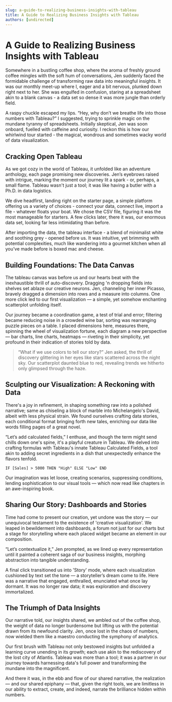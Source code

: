 ```yaml
---
slug: a-guide-to-realizing-business-insights-with-tableau
title: A Guide to Realizing Business Insights with Tableau
authors: [undirected]
---
```



# A Guide to Realizing Business Insights with Tableau

Somewhere in a bustling coffee shop, where the aroma of freshly ground coffee mingles with the soft hum of conversations, Jen suddenly faced the formidable challenge of transforming raw data into meaningful insights. It was our monthly meet-up where I, eager and a bit nervous, plunked down right next to her. She was engulfed in confusion, staring at a spreadsheet akin to a blank canvas - a data set so dense it was more jungle than orderly field.

A raspy chuckle escaped my lips. “Hey, why don’t we breathe life into those numbers with Tableau?” I suggested, trying to sprinkle magic on the mundane tyranny of spreadsheets. Initially skeptical, Jen was soon onboard, fuelled with caffeine and curiosity. I reckon this is how our whirlwind tour started - the magical, wondrous and sometimes wacky world of data visualization.

## Cracking Open Tableau

As we got cozy in the world of Tableau, it unfolded like an adventure anthology, each page promising new discoveries. Jen’s eyebrows raised with intrigue, marking the moment our journey lit a spark - or, perhaps, a small flame. Tableau wasn't just a tool; it was like having a butler with a Ph.D. in data logistics. 

We dive headfirst, landing right on the starter page, a simple platform offering us a variety of choices - connect your data, connect live, import a file - whatever floats your boat. We chose the CSV file, figuring it was the most manageable for starters. A few clicks later, there it was, our enormous data set, looking far less intimidating than before.

After importing the data, the tableau interface - a blend of minimalist white and soothing grey - opened before us. It was intuitive, yet brimming with potential complexities, much like wandering into a gourmet kitchen when all you’ve made before is boxed mac and cheese.

## Building Foundations: The Data Canvas

The tableau canvas was before us and our hearts beat with the inexhaustible thrill of auto-discovery. Dragging 'n dropping fields into shelves set ablaze our creative neurons. Jen, channeling her inner Picasso, bravely dragged a dimension into rows and a measure into columns. One more click led to our first visualization — a simple, yet somehow enchanting scatterplot unfolding itself.

Our journey became a coordination game, a test of trial and error; filtering became reducing noise in a crowded wine bar, sorting was rearranging puzzle pieces on a table. I placed dimensions here, measures there, spinning the wheel of visualization fortune, each diagram a new perspective — bar charts, line charts, heatmaps — riveting in their simplicity, yet profound in their indication of stories told by data. 

> “What if we use colors to tell our story?” Jen asked, the thrill of discovery glittering in her eyes like stars scattered across the night sky. Our scatterplot daunted blue to red, revealing trends we hitherto only glimpsed through the haze.

## Sculpting our Visualization: A Reckoning with Data

There's a joy in refinement, in shaping something raw into a polished narrative; same as chiseling a block of marble into Michelangelo's David, albeit with less physical strain. We found ourselves crafting data stories, each conditional format bringing forth new tales, enriching our data like words filling pages of a great novel.

“Let’s add calculated fields,” I enthuse, and though the term might send chills down one's spine, it's a playful creature in Tableau. We delved into crafting formulas with Tableau's innate Tableau Calculated Fields, a tool akin to adding secret ingredients in a dish that unexpectedly enhance the flavors tenfold.

````
IF [Sales] > 5000 THEN "High" ELSE "Low" END
````

Our imagination was let loose, creating scenarios, suppressing conditions, lending sophistication to our visual tools — which now read like chapters in an awe-inspiring book.

## Sharing Our Story: Dashboards and Stories

Time had come to present our creation, yet undone was the story — our unequivocal testament to the existence of 'creative visualization'. We leaped in bewilderment into dashboards, a forum not just for our charts but a stage for storytelling where each placed widget became an element in our composition.

“Let’s contextualize it,” Jen prompted, as we lined up every representation until it painted a coherent saga of our business insights, morphing abstraction into tangible understanding.

A final click transitioned us into 'Story' mode, where each visualization cushioned by text set the tone — a storyteller’s dream come to life. Here was a narrative that engaged, enthralled, enunciated what once lay dormant. It was no longer raw data; it was exploration and discovery immortalized.

## The Triumph of Data Insights

Our narrative told, our insights shared, we ambled out of the coffee shop, the weight of data no longer burdensome but lifting us with the potential drawn from its newfound clarity. Jen, once lost in the chaos of numbers, now wielded them like a maestro conducting the symphony of analytics.

Our first brush with Tableau not only bestowed insights but unfolded a learning curve unending in its growth; each use akin to the rediscovery of the lost city of Atlantis. Tableau was more than a tool; it was a partner in our journey towards harnessing data's full power and transforming the mundane into the magnificent.

And there it was, in the ebb and flow of our shared narrative, the realization — and our shared epiphany — that, given the right tools, we are limitless in our ability to extract, create, and indeed, narrate the brilliance hidden within numbers.